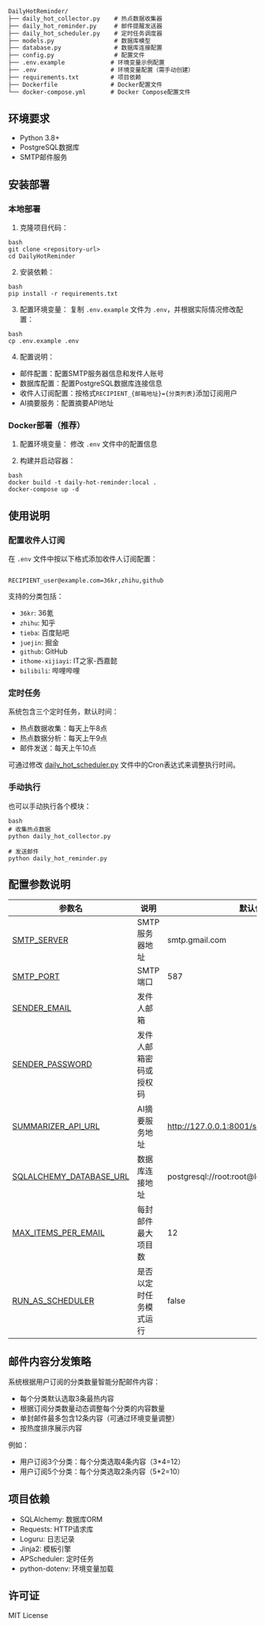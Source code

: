 ```markdown
DailyHotReminder/
├── daily_hot_collector.py    # 热点数据收集器
├── daily_hot_reminder.py     # 邮件提醒发送器
├── daily_hot_scheduler.py    # 定时任务调度器
├── models.py                 # 数据库模型
├── database.py               # 数据库连接配置
├── config.py                 # 配置文件
├── .env.example             # 环境变量示例配置
├── .env                     # 环境变量配置（需手动创建）
├── requirements.txt         # 项目依赖
├── Dockerfile               # Docker配置文件
└── docker-compose.yml       # Docker Compose配置文件
```
## 环境要求

- Python 3.8+
- PostgreSQL数据库
- SMTP邮件服务

## 安装部署

### 本地部署

1. 克隆项目代码：
```
bash
git clone <repository-url>
cd DailyHotReminder
```
2. 安装依赖：
```
bash
pip install -r requirements.txt
```
3. 配置环境变量：
复制 `.env.example` 文件为 `.env`，并根据实际情况修改配置：
```
bash
cp .env.example .env
```
4. 配置说明：
- 邮件配置：配置SMTP服务器信息和发件人账号
- 数据库配置：配置PostgreSQL数据库连接信息
- 收件人订阅配置：按格式`RECIPIENT_{邮箱地址}={分类列表}`添加订阅用户
- AI摘要服务：配置摘要API地址

### Docker部署（推荐）

1. 配置环境变量：
修改 `.env` 文件中的配置信息

2. 构建并启动容器：
```
bash
docker build -t daily-hot-reminder:local .
docker-compose up -d
```
## 使用说明

### 配置收件人订阅

在 `.env` 文件中按以下格式添加收件人订阅配置：
```

RECIPIENT_user@example.com=36kr,zhihu,github
```
支持的分类包括：
- `36kr`: 36氪
- `zhihu`: 知乎
- `tieba`: 百度贴吧
- `juejin`: 掘金
- `github`: GitHub
- `ithome-xijiayi`: IT之家-西嘉懿
- `bilibili`: 哔哩哔哩

### 定时任务

系统包含三个定时任务，默认时间：
- 热点数据收集：每天上午8点
- 热点数据分析：每天上午9点
- 邮件发送：每天上午10点

可通过修改 [daily_hot_scheduler.py](file:///Users/yueyong/Dev/DailyHotReminder/daily_hot_scheduler.py) 文件中的Cron表达式来调整执行时间。

### 手动执行

也可以手动执行各个模块：
```
bash
# 收集热点数据
python daily_hot_collector.py

# 发送邮件
python daily_hot_reminder.py
```
## 配置参数说明

| 参数名 | 说明 | 默认值 |
|--------|------|--------|
| [SMTP_SERVER](file:///Users/yueyong/Dev/DailyHotReminder/config.py#L16-L16) | SMTP服务器地址 | smtp.gmail.com |
| [SMTP_PORT](file:///Users/yueyong/Dev/DailyHotReminder/config.py#L17-L17) | SMTP端口 | 587 |
| [SENDER_EMAIL](file:///Users/yueyong/Dev/DailyHotReminder/config.py#L18-L18) | 发件人邮箱 |  |
| [SENDER_PASSWORD](file:///Users/yueyong/Dev/DailyHotReminder/config.py#L15-L15) | 发件人邮箱密码或授权码 |  |
| [SUMMARIZER_API_URL](file:///Users/yueyong/Dev/DailyHotReminder/config.py#L9-L9) | AI摘要服务地址 | http://127.0.0.1:8001/summarize |
| [SQLALCHEMY_DATABASE_URL](file:///Users/yueyong/Dev/DailyHotReminder/config.py#L13-L13) | 数据库连接地址 | postgresql://root:root@localhost:5432/alfred |
| [MAX_ITEMS_PER_EMAIL](file:///Users/yueyong/Dev/DailyHotReminder/config.py#L18-L18) | 每封邮件最大项目数 | 12 |
| [RUN_AS_SCHEDULER](file:///Users/yueyong/Dev/DailyHotReminder/config.py#L23-L23) | 是否以定时任务模式运行 | false |

## 邮件内容分发策略

系统根据用户订阅的分类数量智能分配邮件内容：
- 每个分类默认选取3条最热内容
- 根据订阅分类数量动态调整每个分类的内容数量
- 单封邮件最多包含12条内容（可通过环境变量调整）
- 按热度排序展示内容

例如：
- 用户订阅3个分类：每个分类选取4条内容（3*4=12）
- 用户订阅5个分类：每个分类选取2条内容（5*2=10）

## 项目依赖

- SQLAlchemy: 数据库ORM
- Requests: HTTP请求库
- Loguru: 日志记录
- Jinja2: 模板引擎
- APScheduler: 定时任务
- python-dotenv: 环境变量加载

## 许可证

MIT License
```
